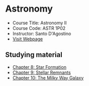 # Astronomy
- Course Title: Astronomy II
- Course Code: ASTR 1P02
- Instructor: Santo D'Agostino
- [Visit Webpage](http://www.physics.brocku.ca/Courses/1P02_DAgostino/outline.php)

## Studying material
- [Chapter 8: Star Formation](./Astro_8)
- [Chapter 9: Stellar Remnants](./Astro_9)
- [Chapter 10: The Milky Way Galaxy](./Astro_10)
